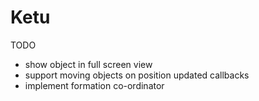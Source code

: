 # Ketu

TODO
 - show object in full screen view
 - support moving objects on position updated callbacks
 - implement formation co-ordinator